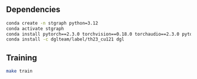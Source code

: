 ## Dependencies

```bash
conda create -n stgraph python=3.12
conda activate stgraph
conda install pytorch==2.3.0 torchvision==0.18.0 torchaudio==2.3.0 pytorch-cuda=12.1 -c pytorch -c nvidia
conda install -c dglteam/label/th23_cu121 dgl
```

## Training

```bash
make train
```